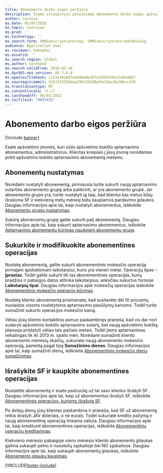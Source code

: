 ```yaml
---
title: Abonemento darbo eigos peržiūra
description: Šiame straipsnyje pateikiama abonemento darbo eigos apžvalga.
author: sorenva
ms.date: 05/07/2018
ms.topic: overview
ms.prod: ''
ms.technology: ''
ms.search.form: SMASubscriptionGroup, SMASubscriptionCreateDialog
audience: Application User
ms.reviewer: kamaybac
ms.assetid: ''
ms.search.region: Global
ms.author: sorenand
ms.search.validFrom: 2016-02-28
ms.dyn365.ops.version: AX 7.0.0
ms.openlocfilehash: c112e1816d7ede80e0e30fe318d159e22ab540b7
ms.sourcegitcommit: 52b7225350daa29b1263d8e29c54ac9e20bcca70
ms.translationtype: MT
ms.contentlocale: lt-LT
ms.lasthandoff: 06/03/2022
ms.locfileid: "8897435"
---
```

# <a name="subscription-workflow-overview"></a>Abonemento darbo eigos peržiūra 

[!include [banner](../includes/banner.md)]


Esate apšvietimo įmonės, kuri siūlo apšvietimo bokšto aptarnavimo abonementus, administratorius. Klientas kreipiasi į jūsų įmonę norėdamas pirkti apšvietimo bokšto aptarnavimo abonementą metams.

## <a name="setting-up-subscriptions"></a>Abonementų nustatymas

Norėdami nustatyti abonementą, pirmiausia turite sukurti naują aptarnavimo sutarties abonemento grupę arba patikrinti, ar yra abonemento grupė. Jei abonemento grupė yra, turite nustatyti ją taip, kad klientui kas metus būtų išrašoma SF ir kiekvieną metų mėnesį būtų kaupiamos pardavimo įplaukos. Daugiau informacijos apie tai, kaip nustatyti abonementus, ieškokite [Abonementų grupių nustatymas](set-up-subscription-groups.md).

Sukūrę abonementų grupę galite sukurti patį abonementą. Daugiau informacijos apie tai, kaip sukurti aptarnavimo abonementus, ieškokite [Aptarnavimo abonementų kūrimas naudojant abonementų grupę](create-service-subscriptions-from-subscription-group.md).

## <a name="create-and-modify-subscription-transactions"></a>Sukurkite ir modifikuokite abonementines operacijas

Nustatę abonementą, galite sukurti abonementinio mokesčio operaciją pirmajam apskaitomam laikotarpiui, kuris yra vieneri metai. Operacijų tipas – **Įprastas**. Todėl galite sukurti tik tas abonementines operacijas, kurių pradžios ir pabaigos datos atitinka laikotarpius, anksčiau sukurtus formoje **Laikotarpių tipai**. Daugiau informacijos apie mokesčių operacijas ieškokite [Abonementinio mokesčio operacijų kūrimas](create-subscription-fee-transactions.md).

Nustatę kliento abonementą prisimenate, kad susitarėte dėl 10 procentų nuolaidos visoms nustatytoms aptarnavimo pasiūlymų kainoms. Todėl turite sumažinti sukurto operacijos mokesčio kainą.

Vėliau jūsų kliento kontaktinis asmuo paskambinęs praneša, kad vis dar nori sudaryti apšvietimo bokšto aptarnavimo sutartį, bet naują apšvietimo bokštą planuoja pristatyti vėliau tais pačiais metais. Todėl jiems aptarnavimas reikalingas tik iki 2013 m. spalio mėn. Norėdami sumažinti kliento abonemento mėnesių skaičių, sukuriate naują abonemento mokesčio operaciją, paremtą pagal tipą **Sumažinimo dienos**. Daugiau informacijos apie tai, kaip sumažinti dienų, ieškokite [Abonementinio mokesčio dienų sumažinimas](reduce-the-days-on-subscription-fees.md).

## <a name="invoice-and-accrue-subscription-transactions"></a>Išrašykite SF ir kaupkite abonementines operacijas

Nustatėte abonementą ir esate pasiruošę už tai savo klientui išrašyti SF. Daugiau informacijos apie tai, kaip už abonementus išrašyti SF, ieškokite [Abonementinės operacijos, kurioms išrašyta SF](invoice-subscription-transactions.md).

Po dviejų dienų jūsų klientas paskambina ir praneša, kad SF už abonementą reikia išrašyti JAV doleriais, o ne eurais. Todėl sukuriate kredito pažymą ir naują abonementinę operaciją tinkama valiuta. Daugiau informacijos apie tai, kaip kredituoti abonementines operacijas, ieškokite [Abonementinių operacijų kreditavimas](credit-subscription-transactions.md).

Kiekvieno mėnesio pabaigoje vieno mėnesio kliento abonemento įplaukas galima sukaupti pelno ir nuostolių sąskaitoje bei NG sąskaitose. Daugiau informacijos apie tai, kaip sukaupti abonementų įplaukas, ieškokite [Abonemento įplaukų kaupimas](accrue-subscription-revenue.md).

  




[!INCLUDE[footer-include](../../includes/footer-banner.md)]